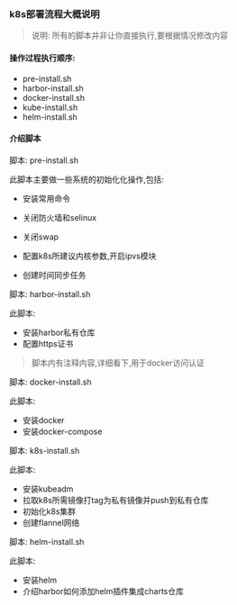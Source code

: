 ### k8s部署流程大概说明
> 说明: 所有的脚本并非让你直接执行,要根据情况修改内容

#### 操作过程执行顺序:
+ pre-install.sh
+ harbor-install.sh
+ docker-install.sh
+ kube-install.sh
+ helm-install.sh

#### 介绍脚本
脚本: pre-install.sh

此脚本主要做一些系统的初始化化操作,包括:

+ 安装常用命令

+ 关闭防火墙和selinux

+ 关闭swap

+ 配置k8s所建议内核参数,开启ipvs模块

+ 创建时间同步任务

脚本: harbor-install.sh

此脚本:

+ 安装harbor私有仓库
+ 配置https证书

> 脚本内有注释内容,详细看下,用于docker访问认证

脚本: docker-install.sh

此脚本:

+ 安装docker
+ 安装docker-compose

脚本: k8s-install.sh

此脚本:

+ 安装kubeadm
+ 拉取k8s所需镜像打tag为私有镜像并push到私有仓库
+ 初始化k8s集群
+ 创建flannel网络

脚本: helm-install.sh

此脚本:

+ 安装helm
+ 介绍harbor如何添加helm插件集成charts仓库
